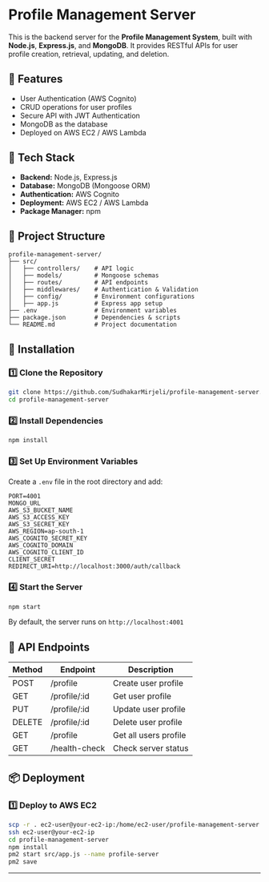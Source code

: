
# Profile Management Server

This is the backend server for the **Profile Management System**, built with **Node.js**, **Express.js**, and **MongoDB**. It provides RESTful APIs for user profile creation, retrieval, updating, and deletion.

## 🚀 Features
- User Authentication (AWS Cognito)
- CRUD operations for user profiles
- Secure API with JWT Authentication
- MongoDB as the database
- Deployed on AWS EC2 / AWS Lambda 

## 📌 Tech Stack
- **Backend:** Node.js, Express.js
- **Database:** MongoDB (Mongoose ORM)
- **Authentication:** AWS Cognito
- **Deployment:** AWS EC2 / AWS Lambda
- **Package Manager:** npm 

## 📂 Project Structure
```
profile-management-server/
├── src/
│   ├── controllers/    # API logic
│   ├── models/         # Mongoose schemas
│   ├── routes/         # API endpoints
│   ├── middlewares/    # Authentication & Validation
│   ├── config/         # Environment configurations
│   ├── app.js          # Express app setup
├── .env                # Environment variables
├── package.json        # Dependencies & scripts
└── README.md           # Project documentation
```

## 🔧 Installation
### **1️⃣ Clone the Repository**
```bash
git clone https://github.com/SudhakarMirjeli/profile-management-server.git
cd profile-management-server
```

### **2️⃣ Install Dependencies**
```bash
npm install
```

### **3️⃣ Set Up Environment Variables**
Create a `.env` file in the root directory and add:
```
PORT=4001
MONGO_URL
AWS_S3_BUCKET_NAME
AWS_S3_ACCESS_KEY
AWS_S3_SECRET_KEY
AWS_REGION=ap-south-1
AWS_COGNITO_SECRET_KEY
AWS_COGNITO_DOMAIN
AWS_COGNITO_CLIENT_ID
CLIENT_SECRET
REDIRECT_URI=http://localhost:3000/auth/callback
```

### **4️⃣ Start the Server**
```bash
npm start
```
By default, the server runs on `http://localhost:4001`

## 🚀 API Endpoints
| Method | Endpoint           | Description                  |
|--------|-------------------|------------------------------|
| POST    | /profile         | Create user profile         |
| GET    | /profile/:id      | Get user profile            |
| PUT    | /profile/:id      | Update user profile         |
| DELETE | /profile/:id      | Delete user profile         |
| GET    | /profile          | Get all users profile       |
| GET    | /health-check     | Check server status         |

## 📦 Deployment
### **1️⃣ Deploy to AWS EC2**
```bash
scp -r . ec2-user@your-ec2-ip:/home/ec2-user/profile-management-server
ssh ec2-user@your-ec2-ip
cd profile-management-server
npm install
pm2 start src/app.js --name profile-server
pm2 save
```
---
